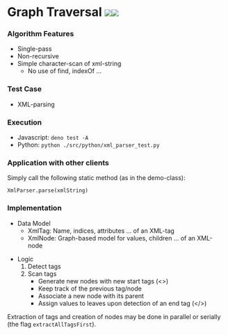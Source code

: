 # Graph Traversal [![](https://github.com/nurlicht/Algorithms/actions/workflows/python-package.yml/badge.svg)](https://github.com/nurlicht/Algorithms/actions)[![](https://github.com/nurlicht/Algorithms/actions/workflows/deno.yml/badge.svg)](https://github.com/nurlicht/Algorithms/actions)

### Algorithm Features
- Single-pass
- Non-recursive
- Simple character-scan of xml-string
    - No use of find, indexOf ...

### Test Case
  - XML-parsing

### Execution
- Javascript: ```deno test -A```
- Python: ```python ./src/python/xml_parser_test.py```

### Application with other clients
Simply call the following static method (as in the demo-class):
```
XmlParser.parse(xmlString)
``` 

### Implementation
- Data Model
  - XmlTag: Name, indices, attributes ... of an XML-tag
  - XmlNode: Graph-based model for values, children ... of an XML-node
+ Logic
  1. Detect tags
  2. Scan tags
        - Generate new nodes with new start tags (<>)
        - Keep track of the previous tag/node
        - Associate a new node with its parent
        - Assign values to leaves upon detection of an end tag (</>)

Extraction of tags and creation of nodes may be done in parallel or serially (the flag ```extractAllTagsFirst```).

